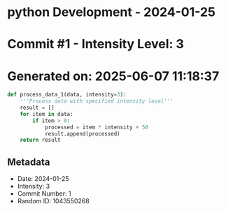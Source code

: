 ﻿# python Development - 2024-01-25
# Commit #1 - Intensity Level: 3
# Generated on: 2025-06-07 11:18:37
```python
def process_data_1(data, intensity=3):
    '''Process data with specified intensity level'''
    result = []
    for item in data:
        if item > 0:
            processed = item * intensity + 50
            result.append(processed)
    return result
```
## Metadata
- Date: 2024-01-25
- Intensity: 3
- Commit Number: 1
- Random ID: 1043550268
